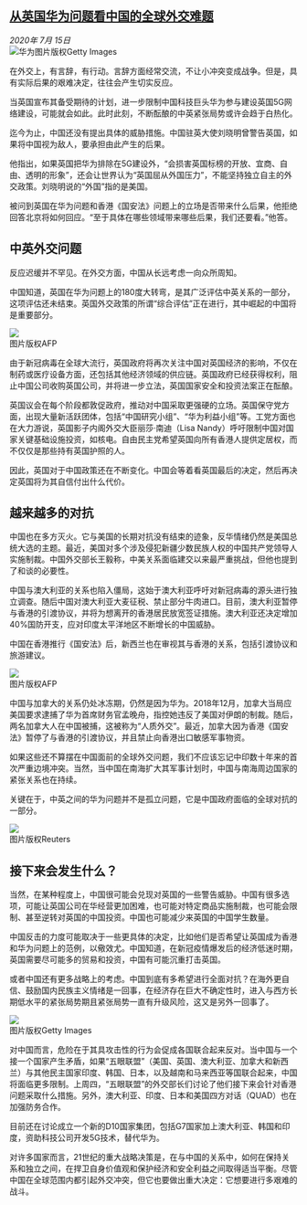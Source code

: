 <!--1594784724000-->
[从英国华为问题看中国的全球外交难题](http://www.bbc.com/zhongwen/simp/world-53404112)
------

<div><i>2020年 7月 15日</i></div><div><div class="story-body__inner" property="articleBody"><div class="media-landscape no-caption full-width lead"><span class="image-and-copyright-container"><img class="js-image-replace" alt="华为" src="https://images.weserv.nl/?url=ichef.bbci.co.uk/news/640/cpsprodpb/A445/production/_113335024_gettyimages-1201968660-594x594.jpg"><span class="off-screen">图片版权</span><span class="story-image-copyright">Getty Images</span></span></div><p class="story-body__introduction">在外交上，有言辞，有行动。言辞方面经常交流，不让小冲突变成战争。但是，具有实际后果的艰难决定，往往会产生切实反应。</p><div id="bbccom_mpu_3" class="bbccom_slot mpu-ad" aria-hidden="true"><div class="bbccom_advert"></div></div><p>当英国宣布其备受期待的计划，进一步限制中国科技巨头华为参与建设英国5G网络建设，可能就会如此。此时此刻，不断酝酿的中英紧张局势或许会趋于白热化。</p><p>迄今为止，中国还没有提出具体的威胁措施。中国驻英大使刘晓明曾警告英国，如果将中国视为敌人，要承担由此产生的后果。</p><div id="bbccom_mpu_1_2" class="bbccom_slot mpu-ad" aria-hidden="true"><div class="bbccom_advert"></div></div><p>他指出，如果英国把华为排除在5G建设外，“会损害英国标榜的开放、宜商、自由、透明的形象”，还会让世界认为“英国屈从外国压力”，不能坚持独立自主的外交政策。刘晓明说的“外国”指的是美国。</p><p>被问到英国在华为问题和香港《国安法》问题上的立场是否带来什么后果，他拒绝回答北京将如何回应。“至于具体在哪些领域带来哪些后果，我们还要看。”他答。</p><h2 class="story-body__crosshead">中英外交问题</h2><p>反应迟缓并不罕见。在外交方面，中国从长远考虑一向众所周知。</p><p>中国知道，英国在华为问题上的180度大转弯，是其广泛评估中英关系的一部分，这项评估还未结束。英国外交政策的所谓“综合评估”正在进行，其中崛起的中国将是重要部分。</p><div class="media-landscape no-caption full-width"><span class="image-and-copyright-container"><img src="https://images.weserv.nl/?url=ichef.bbci.co.uk/news/640/cpsprodpb/9762/production/_86145783_86145782.jpg"><br><span class="off-screen">图片版权</span><span class="story-image-copyright">AFP</span></span></div><p>由于新冠病毒在全球大流行，英国政府将再次关注中国对英国经济的影响，不仅在制药或医疗设备方面，还包括其他经济领域的供应链。英国政府已经获得权利，阻止中国公司收购英国公司，并将进一步立法，英国国家安全和投资法案正在酝酿。</p><p>英国议会在每个阶段都敦促政府，推动对中国采取更强硬的立场。英国保守党方面，出现大量新活跃团体，包括“中国研究小组”、“华为利益小组”等。工党方面也在大力游说，英国影子内阁外交大臣丽莎·南迪（Lisa Nandy）呼吁限制中国对国家关键基础设施投资，如核电。自由民主党希望英国向所有香港人提供定居权，而不仅仅是那些持有英国护照的人。</p><p>因此，英国对于中国政策还在不断变化。中国会等着看英国最后的决定，然后再决定英国将为其自信付出什么代价。</p><h2 class="story-body__crosshead">越来越多的对抗</h2><p>中国也在多方灭火。它与美国的长期对抗没有结束的迹象，反华情绪仍然是美国总统大选的主题。最近，美国对多个涉及侵犯新疆少数民族人权的中国共产党领导人实施制裁。中国外交部长王毅称，中美关系面临建交以来最严重挑战，但他也提到了和谈的必要性。</p><p>中国与澳大利亚的关系也陷入僵局，这始于澳大利亚呼吁对新冠病毒的源头进行独立调查。随后中国对澳大利亚大麦征税、禁止部分牛肉进口。目前，澳大利亚暂停与香港的引渡协议，并将为想离开的香港居民放宽签证措施。澳大利亚还决定增加40%国防开支，应对印度太平洋地区不断增长的中国威胁。</p><p>中国在香港推行《国安法》后，新西兰也在审视其与香港的关系，包括引渡协议和旅游建议。</p><div class="media-landscape no-caption full-width"><span class="image-and-copyright-container"><img src="https://images.weserv.nl/?url=ichef.bbci.co.uk/news/640/cpsprodpb/14CA/production/_112922350_gettyimages-82077247-594x594.jpg"><br><span class="off-screen">图片版权</span><span class="story-image-copyright">AFP</span></span></div><p>中国与加拿大的关系仍处冰冻期，仍然是因为华为。2018年12月，加拿大当局应美国要求逮捕了华为首席财务官孟晚舟，指控她违反了美国对伊朗的制裁。随后，两名加拿大人在中国被捕，这被称为“人质外交”。最近，加拿大因为香港《国安法》暂停了与香港的引渡协议，并且禁止向香港出口敏感军事物资。</p><p>如果这些还不算摆在中国面前的全球外交问题，我们不应该忘记中印数十年来的首次严重边境冲突。当然，当中国在南海扩大其军事计划时，中国与南海周边国家的紧张关系也在持续。</p><p>关键在于，中英之间的华为问题并不是孤立问题，它是中国政府面临的全球对抗的一部分。</p><div class="media-landscape no-caption full-width"><span class="image-and-copyright-container"><img src="https://images.weserv.nl/?url=ichef.bbci.co.uk/news/640/cpsprodpb/145FD/production/_113335438_mediaitem113335437.jpg"><br><span class="off-screen">图片版权</span><span class="story-image-copyright">Reuters</span></span></div><h2 class="story-body__crosshead">接下来会发生什么？</h2><p>当然，在某种程度上，中国很可能会兑现对英国的一些警告威胁。中国有很多选项，可能让英国公司在华经营更加困难，也可能对特定商品实施制裁，也可能会限制、甚至逆转对英国的中国投资。中国也可能减少来英国的中国学生数量。</p><p>中国反击的力度可能取决于一些更具体的决定，比如他们是否希望让英国成为香港和华为问题上的范例，以儆效尤。中国知道，在新冠疫情爆发后的经济低迷时期，英国需要尽可能多的贸易和投资，中国有可能沉重打击英国。</p><p>或者中国还有更多战略上的考虑。中国到底有多希望进行全面对抗？在海外更自信、鼓励国内民族主义情绪是一回事，在经济存在巨大不确定性时，进入与西方长期低水平的紧张局势期且紧张局势一直有升级风险，这又是另外一回事了。</p><div class="media-landscape no-caption full-width"><span class="image-and-copyright-container"><img src="https://images.weserv.nl/?url=ichef.bbci.co.uk/news/640/cpsprodpb/CED3/production/_113174925_gettyimages-1144695228.jpg"><br><span class="off-screen">图片版权</span><span class="story-image-copyright">Getty Images</span></span></div><p>对中国而言，危险在于其具攻击性的行为会促成各国联合起来反对。当中国与一个接一个国家产生矛盾，如果“五眼联盟”（美国、英国、澳大利亚、加拿大和新西兰）与其他民主国家印度、韩国、日本，以及越南和马来西亚等国联合起来，中国将面临更多限制。上周四，“五眼联盟”的外交部长们讨论了他们接下来会针对香港问题采取什么措施。另外，澳大利亚、印度、日本和美国四方对话（QUAD）也在加强防务合作。</p><p>目前还在讨论成立一个新的D10国家集团，包括G7国家加上澳大利亚、韩国和印度，资助科技公司开发5G技术，替代华为。</p><p>对许多国家而言，21世纪的重大战略决策是，在与中国的关系中，如何在保持关系和独立之间，在捍卫自身价值观和保护经济和安全利益之间取得适当平衡。尽管中国在全球范围内都引起外交冲突，但它也要做出重大决定：它想要进行多艰难的战斗。</p></div></div>
